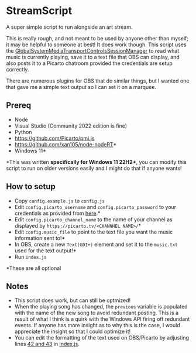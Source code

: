 # StreamScript
A super simple script to run alongside an art stream.

This is really rough, and not meant to be used by anyone other than myself; it may be helpful to someone at best! It does work though.
This script uses the [GlobalSystemMediaTransportControlsSessionManager](https://learn.microsoft.com/en-us/uwp/api/windows.media.control.globalsystemmediatransportcontrolssessionmanager?view=winrt-26100) to read what music is currently playing, save it to a text file that OBS can display, and also posts it to a Picarto chatroom provided the credentials are setup correctly.

There are numerous plugins for OBS that do similar things, but I wanted one that gave me a simple text output so I can set it on a marquee.

## Prereq
- Node
- Visual Studio (Community 2022 edition is fine)
- Python
- https://github.com/Picarto/pmi.js
- https://github.com/xan105/node-nodeRT*
- Windows 11*

*This was written **specifically for Windows 11 22H2+**, you can modify this script to run on older versions easily and I might do that if anyone wants!

## How to setup
- Copy `config.example.js` to `config.js`
- Edit `config.picarto_username` and `config.picarto_password` to your credentials as provided from [here](https://oauth.picarto.tv/chat/bot).*
- Edit `config.picarto_channel_name` to the name of your channel as displayed by `https://picarto.tv/<CHANNHEL NAME>/`*
- Edit `config.music_file` to point to the text file you want the music information sent to!*
- In OBS, create a new `Text(GDI+)` element and set it to the `music.txt` used for the text output!*
- Run `index.js`

*These are all optional

## Notes
- This script does work, but can still be optmized!
- When the playing song has changed, the `previous` variable is populated with the name of the new song to avoid redundant posting. This is a result of what I think is a quirk with the Windows API firing off redundant events. If anyone has more insight as to why this is the case, I would appreciate the insight so that I could optimize it!
- You can edit the formatting of the text used on OBS/Picarto by adjusting lines [42 and 43](https://github.com/ScritchWorks/StreamScript/blob/main/index.js#L42) in [index.js](https://github.com/ScritchWorks/StreamScript/blob/main/index.js).
